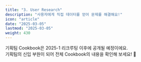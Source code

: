 ```yaml
---
title: "3. User Research"
description: "사용자에게 직접 데이터를 얻어 문제를 해결해요!"
icon: "article"
date: "2025-03-05"
lastmod: "2025-03-05"
weight: 430
---
```


기획팀 Cookbook은 2025-1 리크루팅 이후에 공개될 예정이에요.   
기획팀의 신입 부원이 되어 전체 Cookbook의 내용을 확인해 보세요! 🤗
